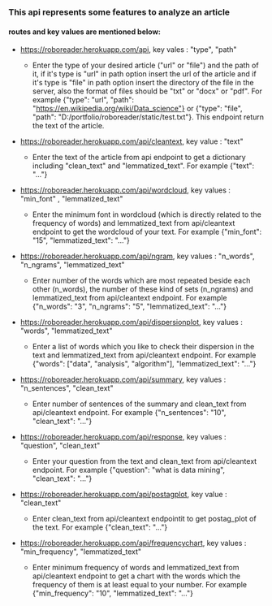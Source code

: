 ### This api represents some features to analyze an article
#### routes and key values are mentioned below:

- https://roboreader.herokuapp.com/api, key vales : "type", "path"
   - Enter the type of your desired article ("url" or "file") and the path of it, if it's type is "url" in path option insert the url of the article and if it's type is "file" in path option insert the directory of the file in the server, also the format of files should be "txt" or "docx" or "pdf". For example {"type": "url", "path": "https://en.wikipedia.org/wiki/Data_science"} or {"type": "file", "path": "D:/portfolio/roboreader/static/test.txt"}. This endpoint return the text of the article.


- https://roboreader.herokuapp.com/api/cleantext, key value : "text"
    - Enter the text of the article from api endpoint to get a dictionary including "clean_text" and "lemmatized_text". For example {"text": "..."}


- https://roboreader.herokuapp.com/api/wordcloud, key values : "min_font" , "lemmatized_text"
   - Enter the minimum font in wordcloud (which is directly related to the frequency of words) and lemmatized_text from api/cleantext endpoint to get the wordcloud of your text. For example {"min_font": "15", "lemmatized_text": "..."}
   

- https://roboreader.herokuapp.com/api/ngram, key values : "n_words", "n_ngrams", "lemmatized_text"
   - Enter number of the words which are most repeated beside each other (n_words), the number of these kind of sets (n_ngrams) and lemmatized_text from api/cleantext endpoint. For example {"n_words": "3", "n_ngrams": "5", "lemmatized_text": "..."}


- https://roboreader.herokuapp.com/api/dispersionplot, key values : "words", "lemmatized_text"
    - Enter a list of words which you like to check their dispersion in the text and lemmatized_text from api/cleantext endpoint. For example {"words": ["data", "analysis", "algorithm"], "lemmatized_text": "..."}


- https://roboreader.herokuapp.com/api/summary, key values : "n_sentences", "clean_text"
    - Enter number of sentences of the summary and clean_text from api/cleantext endpoint. For example {"n_sentences": "10", "clean_text": "..."}
    

- https://roboreader.herokuapp.com/api/response, key values : "question", "clean_text"
    - Enter your question from the text and clean_text from api/cleantext endpoint. For example {"question": "what is data mining", "clean_text": "..."}


- https://roboreader.herokuapp.com/api/postagplot, key value : "clean_text"
	- Enter clean_text from api/cleantext endpointit to get postag_plot of the text. For example {"clean_text": "..."}
	
	
- https://roboreader.herokuapp.com/api/frequencychart, key values : "min_frequency", "lemmatized_text"
	- Enter minimum frequency of words and lemmatized_text from api/cleantext endpoint to get a chart with the words which the frequency of them is at least equal to your number. For example {"min_frequency": "10", "lemmatized_text": "..."}
	
	
			